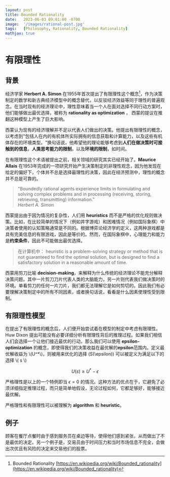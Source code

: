 ```yaml
---
layout: post
title: Bounded Rationality
date:   2023-06-03 09:01:00 -0700
image:  '/images/rational-post.jpg'
tags:   [Philosophy, Rationality, Bounded Rationality]
mathjax: true
---
```


# 有限理性

## 背景

经济学家 **Herbert A. Simon** 在1955年首次提出了有限理性这个概念[^1]，作为决策制定的数学和新古典经济模型中的概念替代，以反驳经济效益等同于理性的普遍观念。在当时现有的经济理论中，理性意味着当一个人在面对选择不同行动方案时，他们能够做出最优选择，被称为 **rationality as optimization** ， 西蒙的提议在推翻这种模型上产生了巨大影响。

西蒙认为现有的经济理解并不足以代表人们做出的决策。他提出有限理性的概念，以考虑到"包括人在内的有机体所实际拥有的信息获取和计算能力，以及这些有机体存在的环境类型。"换句话说，他希望他的理论能够考虑到**人们在做决策时可接触到的信息**，**人类思考能力的限制**，以及**环境的限制**，如时间。

在有限理性这个术语被提出之前，相关领域的研究其实已经开始了。**Maurice Allais** 在1953年完成的一项研究开始产生决策制定的非理性观念，因为他发现在给定的偏好下，个体并不总是选择最理性的决策，因此在经济预测中，理性的概念并不总是可靠的。

> "Boundedly rational agents experience limits in formulating and solving complex problems and in processing (receiving, storing, retrieving, transmitting) information."  
> <cite> Herbert A. Simon </cite>

西蒙提出由于因为情况的复杂性，人们用 **heuristics** 而不是严格的优化规则做决策。比如，在比较简单的情况下（例如井字游戏）和困难情况（例如国际象棋）中决策者使用的认知策略通常是不同的。根据博弈论经济学的定义，这两种游戏都是具有完美信息的有限游戏，因此是等价的。然而，在国际象棋中，心理能力和能力是**约束条件**，因此不可能做出最优选择。

>在计算机中： heuristic is a problem-solving strategy or method that is not guaranteed to find the optimal solution, but is designed to find a satisfactory solution in a reasonable amount of time.

西蒙用剪刀比喻 **decision-making**，来解释为什么传统的经济理论不能充分解释决策问题。其中一片剪刀刀片代表人类的大脑能力，另一片则代表我们做决策时的环境。单看剪刀的任何一片刀片，我们都无法理解它是如何剪切的。因此我们有必要理解决策制定中的所有不同因素，或者换句话说，看看是什么因素使理性受到限制。

## 有限理性模型

在提出了有限理性的概念后，人们便开始尝试着在模型的制定中考虑有限理性。Huw Dixon 提出可能没有必要详细分析有限理性背后的推理过程。如果我们相信人们会选择一个让他们接近最优的行动，那么我们可以使用 **epsilon-optimization** 的概念，即使得我们的决策收益在最优解的**epsilon**范围内。定义最优解收益为 \\(U^*\\)，则被用来优化的选择 \(S(\epsilon)\) 可以被定义为满足以下的选择 \\( s \\)

$$ U(s) \ge U^* - \epsilon $$

严格理性是以上的一个特例即当 $\epsilon = 0$ 的情况。这种方法的优点在于，它避免了必须详细指定推理过程，而只是简单地假设，无论过程如何，它都足够好，能够接近最优解。

严格理性和有限理性可以被理解为 **algorithm** 和 **heuristic**。

## 例子
顾客在餐厅点餐时由于感到服务员在桌边等待，使得他们感到紧张，从而做出了不是最优的决定。另一个例子是，交易员由于时间压力和当时市场信息不完全，会做出次优且有风险的决定来交易他们的股票。





[^1]: Bounded Rationality [https://en.wikipedia.org/wiki/Bounded_rationality](https://en.wikipedia.org/wiki/Bounded_rationality)